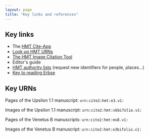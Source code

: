 ```yaml
---
layout: page
title: "Key links and references"
---
```



## Key links


-  The [HMT Cite-App](http://www.homermultitext.org/hmt-digital/)
-  [Look up HMT URNs](https://interwing.nl/hmt/urn/)
-  [The HMT Image Citation Tool](http://www.homermultitext.org/ict2)
-   Editor's guide
-  [HMT authority lists](https://github.com/homermultitext/hmt-authlists) (request new identifiers for people, places...)
-   [Key to reading Erbse](http://homermultitext.github.io/hmt-docs/tips/erbse-key/)


## Key URNs

Pages of the Upsilon 1.1 manuscript:  `urn:cite2:hmt:e3.v1:`

Images of the Upsilon 1.1 manuscript:   `urn:cite2:hmt:vbbifolio.v1:`

Pages of the Venetus B manuscripts:  `urn:cite2:hmt:msB.v1:`

Images of the Venetus B manuscript:   `urn:cite2:hmt:e3bifolio.v1:`
